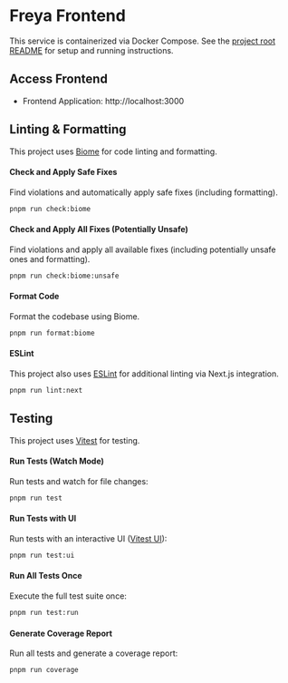 # Freya Frontend

This service is containerized via Docker Compose. See the [project root README](../README.md) for setup and running instructions.

## Access Frontend

- Frontend Application: http://localhost:3000

## Linting & Formatting

This project uses [Biome][] for code linting and formatting.

#### Check and Apply Safe Fixes
Find violations and automatically apply safe fixes (including formatting).

```bash
pnpm run check:biome
```

#### Check and Apply All Fixes (Potentially Unsafe)
Find violations and apply all available fixes (including potentially unsafe ones and formatting).

```bash
pnpm run check:biome:unsafe
```

#### Format Code
Format the codebase using Biome.

```bash
pnpm run format:biome
```

#### ESLint

This project also uses [ESLint][] for additional linting via Next.js integration.

```bash
pnpm run lint:next
```

## Testing

This project uses [Vitest][] for testing.

#### Run Tests (Watch Mode)
Run tests and watch for file changes:
```bash
pnpm run test
```

#### Run Tests with UI
Run tests with an interactive UI ([Vitest UI][]):
```bash
pnpm run test:ui
```

#### Run All Tests Once
Execute the full test suite once:
```bash
pnpm run test:run
```

#### Generate Coverage Report
Run all tests and generate a coverage report:
```bash
pnpm run coverage
```

[Biome]: https://biomejs.dev/
[ESLint]: https://eslint.org/
[Vitest]: https://vitest.dev/
[Vitest UI]: https://vitest.dev/guide/ui
